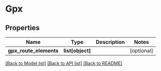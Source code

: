 # Gpx

## Properties
Name | Type | Description | Notes
------------ | ------------- | ------------- | -------------
**gpx_route_elements** | **list[object]** |  | [optional] 

[[Back to Model list]](../README.md#documentation_for_models) [[Back to API list]](../README.md#documentation_for_api_endpoints) [[Back to README]](../README.md)

